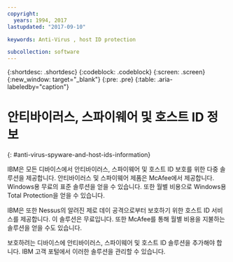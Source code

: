 ```yaml
---
copyright:
  years: 1994, 2017
lastupdated: "2017-09-10"

keywords: Anti-Virus , host ID protection

subcollection: software
---
```


{:shortdesc: .shortdesc}
{:codeblock: .codeblock}
{:screen: .screen}
{:new_window: target="_blank"}
{:pre: .pre}
{:table: .aria-labeledby="caption"}

# 안티바이러스, 스파이웨어 및 호스트 ID 정보
{: #anti-virus-spyware-and-host-ids-information}

IBM은 모든 디바이스에서 안티바이러스, 스파이웨어 및 호스트 ID 보호를 위한 다중 솔루션을 제공합니다. 안티바이러스 및 스파이웨어 제품은 McAfee에서 제공합니다. Windows용 무료의 표준 솔루션을 얻을 수 있습니다. 또한 월별 비용으로 Windows용 Total Protection을 얻을 수 있습니다. 

IBM은 또한 Nessus의 알려진 제로 데이 공격으로부터 보호하기 위한 호스트 ID 서비스를 제공합니다. 이 솔루션은 무료입니다. 또한 McAfee를 통해 월별 비용을 지불하는 솔루션을 얻을 수도 있습니다. 

보호하려는 디바이스에 안티바이러스, 스파이웨어 및 호스트 ID 솔루션을 추가해야 합니다. IBM 고객 포털에서 이러한 솔루션을 관리할 수 있습니다. 
